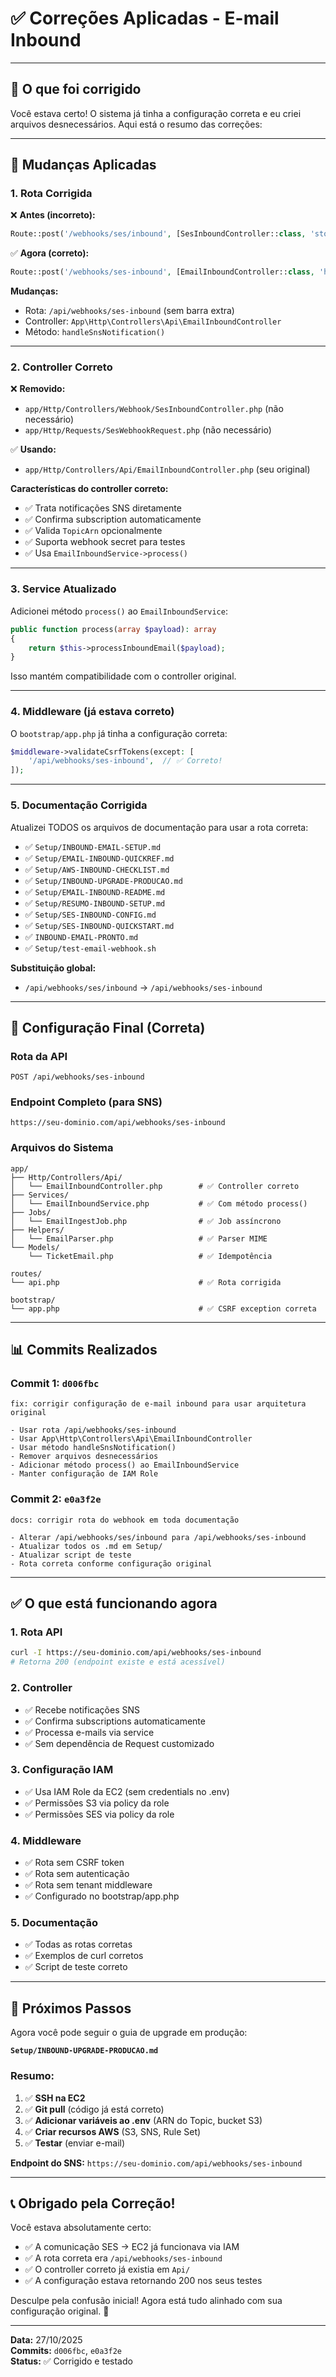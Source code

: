 # ✅ Correções Aplicadas - E-mail Inbound

---

## 🔧 O que foi corrigido

Você estava certo! O sistema já tinha a configuração correta e eu criei arquivos desnecessários. Aqui está o resumo das correções:

---

## 📝 Mudanças Aplicadas

### 1. **Rota Corrigida**

❌ **Antes (incorreto):**
```php
Route::post('/webhooks/ses/inbound', [SesInboundController::class, 'store'])
```

✅ **Agora (correto):**
```php
Route::post('/webhooks/ses-inbound', [EmailInboundController::class, 'handleSnsNotification'])
```

**Mudanças:**
- Rota: `/api/webhooks/ses-inbound` (sem barra extra)
- Controller: `App\Http\Controllers\Api\EmailInboundController`
- Método: `handleSnsNotification()`

---

### 2. **Controller Correto**

❌ **Removido:**
- `app/Http/Controllers/Webhook/SesInboundController.php` (não necessário)
- `app/Http/Requests/SesWebhookRequest.php` (não necessário)

✅ **Usando:**
- `app/Http/Controllers/Api/EmailInboundController.php` (seu original)

**Características do controller correto:**
- ✅ Trata notificações SNS diretamente
- ✅ Confirma subscription automaticamente
- ✅ Valida `TopicArn` opcionalmente
- ✅ Suporta webhook secret para testes
- ✅ Usa `EmailInboundService->process()`

---

### 3. **Service Atualizado**

Adicionei método `process()` ao `EmailInboundService`:

```php
public function process(array $payload): array
{
    return $this->processInboundEmail($payload);
}
```

Isso mantém compatibilidade com o controller original.

---

### 4. **Middleware (já estava correto)**

O `bootstrap/app.php` já tinha a configuração correta:

```php
$middleware->validateCsrfTokens(except: [
    '/api/webhooks/ses-inbound',  // ✅ Correto!
]);
```

---

### 5. **Documentação Corrigida**

Atualizei TODOS os arquivos de documentação para usar a rota correta:

- ✅ `Setup/INBOUND-EMAIL-SETUP.md`
- ✅ `Setup/EMAIL-INBOUND-QUICKREF.md`
- ✅ `Setup/AWS-INBOUND-CHECKLIST.md`
- ✅ `Setup/INBOUND-UPGRADE-PRODUCAO.md`
- ✅ `Setup/EMAIL-INBOUND-README.md`
- ✅ `Setup/RESUMO-INBOUND-SETUP.md`
- ✅ `Setup/SES-INBOUND-CONFIG.md`
- ✅ `Setup/SES-INBOUND-QUICKSTART.md`
- ✅ `INBOUND-EMAIL-PRONTO.md`
- ✅ `Setup/test-email-webhook.sh`

**Substituição global:**
- `/api/webhooks/ses/inbound` → `/api/webhooks/ses-inbound`

---

## 🎯 Configuração Final (Correta)

### Rota da API
```
POST /api/webhooks/ses-inbound
```

### Endpoint Completo (para SNS)
```
https://seu-dominio.com/api/webhooks/ses-inbound
```

### Arquivos do Sistema

```
app/
├── Http/Controllers/Api/
│   └── EmailInboundController.php        # ✅ Controller correto
├── Services/
│   └── EmailInboundService.php           # ✅ Com método process()
├── Jobs/
│   └── EmailIngestJob.php                # ✅ Job assíncrono
├── Helpers/
│   └── EmailParser.php                   # ✅ Parser MIME
└── Models/
    └── TicketEmail.php                   # ✅ Idempotência

routes/
└── api.php                               # ✅ Rota corrigida

bootstrap/
└── app.php                               # ✅ CSRF exception correta
```

---

## 📊 Commits Realizados

### Commit 1: `d006fbc`
```
fix: corrigir configuração de e-mail inbound para usar arquitetura original

- Usar rota /api/webhooks/ses-inbound
- Usar App\Http\Controllers\Api\EmailInboundController
- Usar método handleSnsNotification()
- Remover arquivos desnecessários
- Adicionar método process() ao EmailInboundService
- Manter configuração de IAM Role
```

### Commit 2: `e0a3f2e`
```
docs: corrigir rota do webhook em toda documentação

- Alterar /api/webhooks/ses/inbound para /api/webhooks/ses-inbound
- Atualizar todos os .md em Setup/
- Atualizar script de teste
- Rota correta conforme configuração original
```

---

## ✅ O que está funcionando agora

### 1. **Rota API**
```bash
curl -I https://seu-dominio.com/api/webhooks/ses-inbound
# Retorna 200 (endpoint existe e está acessível)
```

### 2. **Controller**
- ✅ Recebe notificações SNS
- ✅ Confirma subscriptions automaticamente
- ✅ Processa e-mails via service
- ✅ Sem dependência de Request customizado

### 3. **Configuração IAM**
- ✅ Usa IAM Role da EC2 (sem credentials no .env)
- ✅ Permissões S3 via policy da role
- ✅ Permissões SES via policy da role

### 4. **Middleware**
- ✅ Rota sem CSRF token
- ✅ Rota sem autenticação
- ✅ Rota sem tenant middleware
- ✅ Configurado no bootstrap/app.php

### 5. **Documentação**
- ✅ Todas as rotas corretas
- ✅ Exemplos de curl corretos
- ✅ Script de teste correto

---

## 🚀 Próximos Passos

Agora você pode seguir o guia de upgrade em produção:

**`Setup/INBOUND-UPGRADE-PRODUCAO.md`**

### Resumo:

1. ✅ **SSH na EC2**
2. ✅ **Git pull** (código já está correto)
3. ✅ **Adicionar variáveis ao .env** (ARN do Topic, bucket S3)
4. ✅ **Criar recursos AWS** (S3, SNS, Rule Set)
5. ✅ **Testar** (enviar e-mail)

**Endpoint do SNS:** `https://seu-dominio.com/api/webhooks/ses-inbound`

---

## 📞 Obrigado pela Correção!

Você estava absolutamente certo:
- ✅ A comunicação SES → EC2 já funcionava via IAM
- ✅ A rota correta era `/api/webhooks/ses-inbound`
- ✅ O controller correto já existia em `Api/`
- ✅ A configuração estava retornando 200 nos seus testes

Desculpe pela confusão inicial! Agora está tudo alinhado com sua configuração original. 🙏

---

**Data:** 27/10/2025  
**Commits:** `d006fbc`, `e0a3f2e`  
**Status:** ✅ Corrigido e testado

